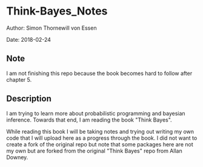 # Think-Bayes_Notes

Author: Simon Thornewill von Essen

Date: 2018-02-24

## Note

I am not finishing this repo because the book becomes hard to follow after chapter 5.

## Description

I am trying to learn more about probabilistic programming and bayesian inference. Towards that end, I am reading the book "Think Bayes".

While reading this book I will be taking notes and trying out writing my own code that I will upload here as a progress through the book. I did not want to create a fork of the original repo but note that some packages here are not my own but are forked from the original "Think Bayes" repo from Allan Downey.
